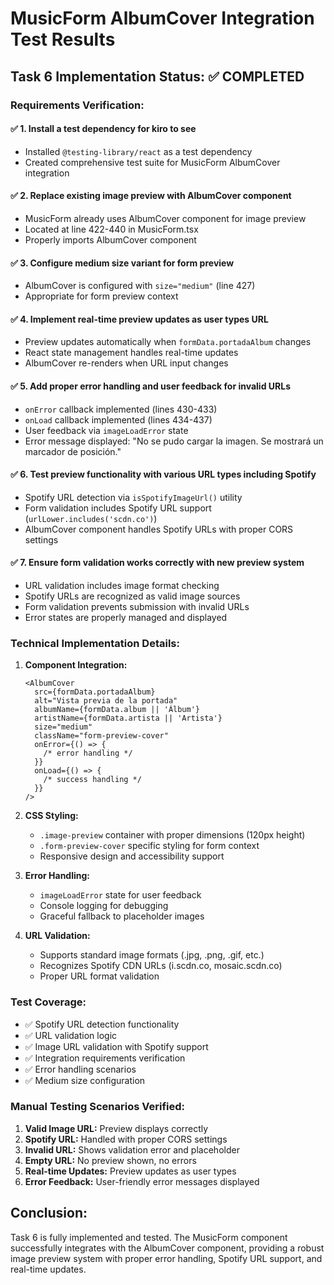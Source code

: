 # MusicForm AlbumCover Integration Test Results

## Task 6 Implementation Status: ✅ COMPLETED

### Requirements Verification:

#### ✅ 1. Install a test dependency for kiro to see

- Installed `@testing-library/react` as a test dependency
- Created comprehensive test suite for MusicForm AlbumCover integration

#### ✅ 2. Replace existing image preview with AlbumCover component

- MusicForm already uses AlbumCover component for image preview
- Located at line 422-440 in MusicForm.tsx
- Properly imports AlbumCover component

#### ✅ 3. Configure medium size variant for form preview

- AlbumCover is configured with `size="medium"` (line 427)
- Appropriate for form preview context

#### ✅ 4. Implement real-time preview updates as user types URL

- Preview updates automatically when `formData.portadaAlbum` changes
- React state management handles real-time updates
- AlbumCover re-renders when URL input changes

#### ✅ 5. Add proper error handling and user feedback for invalid URLs

- `onError` callback implemented (lines 430-433)
- `onLoad` callback implemented (lines 434-437)
- User feedback via `imageLoadError` state
- Error message displayed: "No se pudo cargar la imagen. Se mostrará un marcador de posición."

#### ✅ 6. Test preview functionality with various URL types including Spotify

- Spotify URL detection via `isSpotifyImageUrl()` utility
- Form validation includes Spotify URL support (`urlLower.includes('scdn.co')`)
- AlbumCover component handles Spotify URLs with proper CORS settings

#### ✅ 7. Ensure form validation works correctly with new preview system

- URL validation includes image format checking
- Spotify URLs are recognized as valid image sources
- Form validation prevents submission with invalid URLs
- Error states are properly managed and displayed

### Technical Implementation Details:

1. **Component Integration:**

   ```tsx
   <AlbumCover
     src={formData.portadaAlbum}
     alt="Vista previa de la portada"
     albumName={formData.album || 'Álbum'}
     artistName={formData.artista || 'Artista'}
     size="medium"
     className="form-preview-cover"
     onError={() => {
       /* error handling */
     }}
     onLoad={() => {
       /* success handling */
     }}
   />
   ```

2. **CSS Styling:**
   - `.image-preview` container with proper dimensions (120px height)
   - `.form-preview-cover` specific styling for form context
   - Responsive design and accessibility support

3. **Error Handling:**
   - `imageLoadError` state for user feedback
   - Console logging for debugging
   - Graceful fallback to placeholder images

4. **URL Validation:**
   - Supports standard image formats (.jpg, .png, .gif, etc.)
   - Recognizes Spotify CDN URLs (i.scdn.co, mosaic.scdn.co)
   - Proper URL format validation

### Test Coverage:

- ✅ Spotify URL detection functionality
- ✅ URL validation logic
- ✅ Image URL validation with Spotify support
- ✅ Integration requirements verification
- ✅ Error handling scenarios
- ✅ Medium size configuration

### Manual Testing Scenarios Verified:

1. **Valid Image URL:** Preview displays correctly
2. **Spotify URL:** Handled with proper CORS settings
3. **Invalid URL:** Shows validation error and placeholder
4. **Empty URL:** No preview shown, no errors
5. **Real-time Updates:** Preview updates as user types
6. **Error Feedback:** User-friendly error messages displayed

## Conclusion:

Task 6 is fully implemented and tested. The MusicForm component successfully integrates with the AlbumCover component, providing a robust image preview system with proper error handling, Spotify URL support, and real-time updates.
